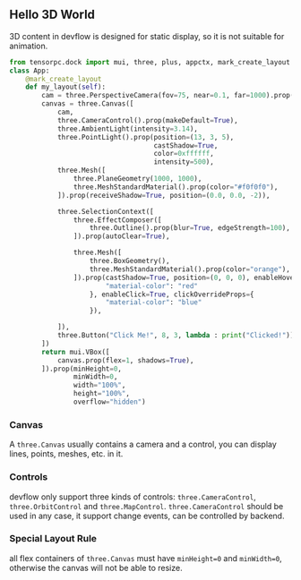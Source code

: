 ## Hello 3D World 

3D content in devflow is designed for static display, so it is not suitable for animation.

```Python
from tensorpc.dock import mui, three, plus, appctx, mark_create_layout
class App:
    @mark_create_layout
    def my_layout(self):
        cam = three.PerspectiveCamera(fov=75, near=0.1, far=1000).prop(position=(0, 0, 5))
        canvas = three.Canvas([
            cam,
            three.CameraControl().prop(makeDefault=True),
            three.AmbientLight(intensity=3.14),
            three.PointLight().prop(position=(13, 3, 5),
                                    castShadow=True,
                                    color=0xffffff,
                                    intensity=500),
            three.Mesh([
                three.PlaneGeometry(1000, 1000),
                three.MeshStandardMaterial().prop(color="#f0f0f0"),
            ]).prop(receiveShadow=True, position=(0.0, 0.0, -2)),

            three.SelectionContext([
                three.EffectComposer([
                    three.Outline().prop(blur=True, edgeStrength=100),
                ]).prop(autoClear=True),

                three.Mesh([
                    three.BoxGeometry(),
                    three.MeshStandardMaterial().prop(color="orange"),
                ]).prop(castShadow=True, position=(0, 0, 0), enableHover=True, hoverOverrideProps={
                        "material-color": "red"
                    }, enableClick=True, clickOverrideProps={
                        "material-color": "blue"
                    }),

            ]),
            three.Button("Click Me!", 8, 3, lambda : print("Clicked!")).prop(position=(0, 5, 1)),
        ])
        return mui.VBox([
            canvas.prop(flex=1, shadows=True),
        ]).prop(minHeight=0,
                minWidth=0,
                width="100%",
                height="100%",
                overflow="hidden")

```

### Canvas

A `three.Canvas` usually contains a camera and a control, you can display lines, points, meshes, etc. in it.

### Controls

devflow only support three kinds of controls: `three.CameraControl`, `three.OrbitControl` and `three.MapControl`. `three.CameraControl` should be used in any case, it support change events, can be controlled by backend.

### Special Layout Rule 

all flex containers of `three.Canvas` must have `minHeight=0` and `minWidth=0`, otherwise the canvas will not be able to resize. 